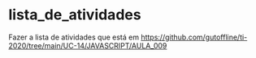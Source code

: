 # lista_de_atividades
Fazer a lista de atividades que está em https://github.com/gutoffline/ti-2020/tree/main/UC-14/JAVASCRIPT/AULA_009
